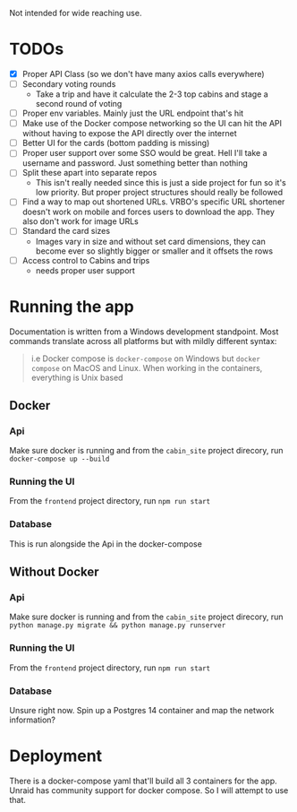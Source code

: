 Not intended for wide reaching use.

# TODOs

- [X] Proper API Class (so we don't have many axios calls everywhere)
- [ ] Secondary voting rounds
  - Take a trip and have it calculate the 2-3 top cabins and stage a second round of voting
- [ ] Proper env variables. Mainly just the URL endpoint that's hit
- [ ] Make use of the Docker compose networking so the UI can hit the API without having to expose the API directly over the internet
- [ ] Better UI for the cards (bottom padding is missing)
- [ ] Proper user support over some SSO would be great. Hell I'll take a username and password. Just something better than nothing
- [ ] Split these apart into separate repos
  - This isn't really needed since this is just a side project for fun so it's low priority. But proper project structures should really be followed
- [ ] Find a way to map out shortened URLs. VRBO's specific URL shortener doesn't work on mobile and forces users to download the app. They also don't work for image URLs
- [ ] Standard the card sizes
  - Images vary in size and without set card dimensions, they can become ever so slightly bigger or smaller and it offsets the rows
- [ ] Access control to Cabins and trips
  - needs proper user support

# Running the app

Documentation is written from a Windows development standpoint. Most commands translate across all platforms but with mildly different syntax:
> i.e Docker compose is `docker-compose` on Windows but `docker compose` on MacOS and Linux. When working in the containers, everything is Unix based

## Docker

### Api

Make sure docker is running and from the `cabin_site` project direcory, run `docker-compose up --build`

### Running the UI

From the `frontend` project directory, run `npm run start`

### Database

This is run alongside the Api in the docker-compose

## Without Docker

### Api

Make sure docker is running and from the `cabin_site` project direcory, run `python manage.py migrate && python manage.py runserver`

### Running the UI

From the `frontend` project directory, run `npm run start`

### Database

Unsure right now. Spin up a Postgres 14 container and map the network information?

# Deployment

There is a docker-compose yaml that'll build all 3 containers for the app. Unraid has community support for docker
compose. So I will attempt to use that.